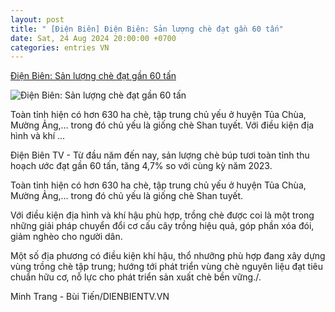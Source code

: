 ```yaml
---
layout: post
title: " [Điện Biên] Điện Biên: Sản lượng chè đạt gần 60 tấn"
date: Sat, 24 Aug 2024 20:00:00 +0700
categories: entries VN
---
```

[Điện Biên: Sản lượng chè đạt gần 60 tấn](https://dienbientv.vn/tin-tuc-su-kien/kinh-te/202408/dien-bien-san-luong-che-dat-gan-60-tan-5814112/)

![Điện Biên: Sản lượng chè đạt gần 60 tấn](https://dienbientv.vn/dataimages/202408/original/images3231351_che.jpg)

Toàn tỉnh hiện có hơn 630 ha chè, tập trung chủ yếu ở huyện Tủa Chùa, Mường Ảng,… trong đó chủ yếu là giống chè Shan tuyết. Với điều kiện địa hình và khí ...

Điện Biên TV - Từ đầu năm đến nay, sản lượng chè búp tươi toàn tỉnh thu hoạch ước đạt gần 60 tấn, tăng 4,7% so với cùng kỳ năm 2023.

Toàn tỉnh hiện có hơn 630 ha chè, tập trung chủ yếu ở huyện Tủa Chùa, Mường Ảng,… trong đó chủ yếu là giống chè Shan tuyết.

Với điều kiện địa hình và khí hậu phù hợp, trồng chè được coi là một trong những giải pháp chuyển đổi cơ cấu cây trồng hiệu quả, góp phần xóa đói, giảm nghèo cho người dân.

Một số địa phương có điều kiện khí hậu, thổ nhưỡng phù hợp đang xây dựng vùng trồng chè tập trung; hướng tới phát triển vùng chè nguyên liệu đạt tiêu chuẩn hữu cơ, nỗ lực cho phát triển sản xuất chè bền vững./.

Minh Trang - Bùi Tiến/DIENBIENTV.VN

